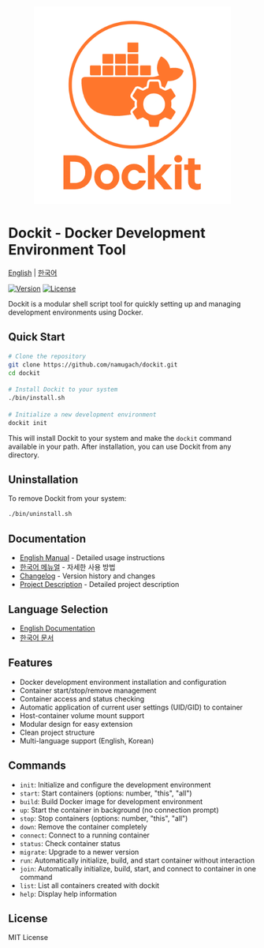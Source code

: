 <p align="center">
  <img src="docs/logo.png" alt="Dockit Logo" width="400">
</p>

# Dockit - Docker Development Environment Tool

[English](docs/en/README.md) | [한국어](docs/ko/README.md)

[![Version](https://img.shields.io/badge/version-1.0.0-blue.svg)](bin/VERSION)
[![License](https://img.shields.io/badge/license-MIT-green.svg)](docs/meta/LICENSE)

Dockit is a modular shell script tool for quickly setting up and managing development environments using Docker.

## Quick Start

```bash
# Clone the repository
git clone https://github.com/namugach/dockit.git
cd dockit

# Install Dockit to your system
./bin/install.sh

# Initialize a new development environment
dockit init
```

This will install Dockit to your system and make the `dockit` command available in your path. After installation, you can use Dockit from any directory.

## Uninstallation

To remove Dockit from your system:

```bash
./bin/uninstall.sh
```

## Documentation

- [English Manual](docs/en/MANUAL.md) - Detailed usage instructions
- [한국어 메뉴얼](docs/ko/MANUAL.md) - 자세한 사용 방법
- [Changelog](docs/meta/CHANGELOG.md) - Version history and changes
- [Project Description](docs/meta/DESCRIPTION.md) - Detailed project description

## Language Selection

- [English Documentation](docs/en/README.md)
- [한국어 문서](docs/ko/README.md)

## Features

- Docker development environment installation and configuration
- Container start/stop/remove management
- Container access and status checking
- Automatic application of current user settings (UID/GID) to container
- Host-container volume mount support
- Modular design for easy extension
- Clean project structure
- Multi-language support (English, Korean)

## Commands

- `init`: Initialize and configure the development environment
- `start`: Start containers (options: number, "this",  "all")
- `build`: Build Docker image for development environment
- `up`: Start the container in background (no connection prompt)
- `stop`: Stop containers (options: number, "this",  "all")
- `down`: Remove the container completely
- `connect`: Connect to a running container
- `status`: Check container status
- `migrate`: Upgrade to a newer version
- `run`: Automatically initialize, build, and start container without interaction
- `join`: Automatically initialize, build, start, and connect to container in one command
- `list`: List all containers created with dockit
- `help`: Display help information

## License

MIT License 